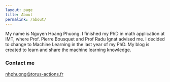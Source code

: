 ```yaml
---
layout: page
title: About
permalink: /about/
---
```

My name is Nguyen Hoang Phuong. I finished my PhD in math application at IMT, where Prof. Pierre Bousquet and Prof Radu Ignat advised me. I decided to change to Machine Learning in the last year of my PhD. My blog is created to learn and share the machine learning knowledge. 


### Contact me

[nhphuong@torus-actions.fr](mailto:nhphuong@torus-actions.fr)
